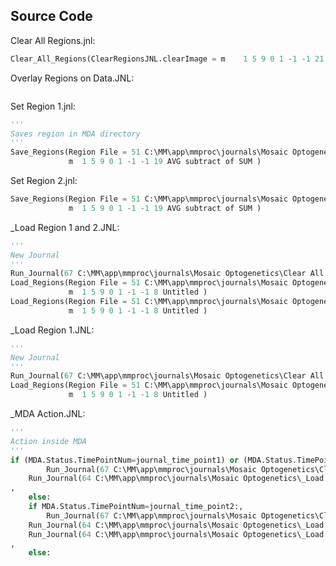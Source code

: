 <!-- content below automatically generated by doc_jnl.py -->
Source Code
-----------
Clear All Regions.jnl:
```python
Clear_All_Regions(ClearRegionsJNL.clearImage = m	1 5 9 0 1 -1 -1 21 Targeted Illumination)
```

Overlay Regions on Data.JNL:
```python

```

Set Region 1.jnl:
```python
'''
Saves region in MDA directory
'''
Save_Regions(Region File = 51 C:\MM\app\mmproc\journals\Mosaic Optogenetics\1.rgn,
             m	1 5 9 0 1 -1 -1 19 AVG subtract of SUM )
```

Set Region 2.jnl:
```python
Save_Regions(Region File = 51 C:\MM\app\mmproc\journals\Mosaic Optogenetics\2.rgn,
             m	1 5 9 0 1 -1 -1 19 AVG subtract of SUM )
```

_Load Region 1 and 2.JNL:
```python
'''
New Journal
'''
Run_Journal(67 C:\MM\app\mmproc\journals\Mosaic Optogenetics\Clear All Regions.jnl)
Load_Regions(Region File = 51 C:\MM\app\mmproc\journals\Mosaic Optogenetics\1.rgn,
             m	1 5 9 0 1 -1 -1 8 Untitled )
Load_Regions(Region File = 51 C:\MM\app\mmproc\journals\Mosaic Optogenetics\2.rgn,
             m	1 5 9 0 1 -1 -1 8 Untitled )
```

_Load Region 1.JNL:
```python
'''
New Journal
'''
Run_Journal(67 C:\MM\app\mmproc\journals\Mosaic Optogenetics\Clear All Regions.jnl)
Load_Regions(Region File = 51 C:\MM\app\mmproc\journals\Mosaic Optogenetics\1.rgn,
             m	1 5 9 0 1 -1 -1 8 Untitled )
```

_MDA Action.JNL:
```python
'''
Action inside MDA
'''
if (MDA.Status.TimePointNum=journal_time_point1) or (MDA.Status.TimePointNum=journal_time_point3):,
        Run_Journal(67 C:\MM\app\mmproc\journals\Mosaic Optogenetics\Clear All Regions.jnl)
    Run_Journal(64 C:\MM\app\mmproc\journals\Mosaic Optogenetics\_Load Region 1.jnl)
,
    else:
    if MDA.Status.TimePointNum=journal_time_point2:,
        Run_Journal(67 C:\MM\app\mmproc\journals\Mosaic Optogenetics\Clear All Regions.jnl)
    Run_Journal(64 C:\MM\app\mmproc\journals\Mosaic Optogenetics\_Load Region 1.jnl)
    Run_Journal(64 C:\MM\app\mmproc\journals\Mosaic Optogenetics\_Load Region 2.jnl)
,
    else:


```
